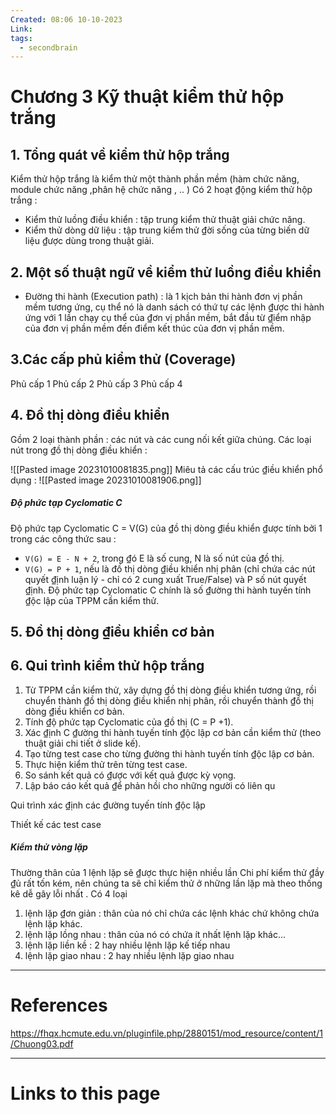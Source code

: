 ```yaml
---
Created: 08:06 10-10-2023
Link: 
tags:
  - secondbrain
---
```


# Chương 3 Kỹ thuật kiểm thử hộp trắng

## 1. Tổng quát về kiểm thử hộp trắng
Kiểm thử hộp trắng là kiểm thử một thành phần mềm (hàm chức năng, module chức năng ,phân hệ chức năng , .. )
Có 2 hoạt ₫ộng kiểm thử hộp trắng : 
- Kiểm thử luồng điều khiển : tập trung kiểm thử thuật giải chức năng. 
- Kiểm thử dòng dữ liệu : tập trung kiểm thử ₫ời sống của từng biến dữ liệu ₫ược dùng trong thuật giải.
## 2. Một số thuật ngữ về kiểm thử luồng điều khiển
- Đường thi hành (Execution path) : là 1 kịch bản thi hành đơn vị phần mềm tương ứng, cụ thể nó là danh sách có thứ tự các lệnh ₫ược thi hành ứng với 1 lần chạy cụ thể của ₫ơn vị phần mềm, bắt đầu từ ₫iểm nhập của đơn vị phần mềm đến điểm kết thúc của đơn vị phần mềm.
## 3.Các cấp phủ kiểm thử (Coverage)
Phủ cấp 1
Phủ cấp 2
Phủ cấp 3
Phủ cấp 4
## 4. Đồ thị dòng điều khiển
Gồm 2 loại thành phần : các nút và các cung nối kết giữa chúng. Các loại nút trong ₫ồ thị dòng ₫iều khiển :

![[Pasted image 20231010081835.png]]
Miêu tả các cấu trúc ₫iều khiển phổ dụng :
![[Pasted image 20231010081906.png]]

##### Độ phức tạp Cyclomatic C
Độ phức tạp Cyclomatic C = V(G) của ₫ồ thị dòng ₫iều khiển ₫ược tính bởi 1 trong các công thức sau : 
- `V(G) = E - N + 2`, trong ₫ó E là số cung, N là số nút của ₫ồ thị. 
- `V(G) = P + 1`, nếu là đồ thị dòng ₫iều khiển nhị phân (chỉ chứa các nút quyết ₫ịnh luận lý - chỉ có 2 cung xuất True/False) và P số nút quyết ₫ịnh. Độ phức tạp Cyclomatic C chính là số ₫ường thi hành tuyến tính ₫ộc lập của TPPM cần kiểm thử.

## 5. Đồ thị dòng ₫iều khiển cơ bản

## 6. Qui trình kiểm thử hộp trắng
1. Từ TPPM cần kiểm thử, xây dựng ₫ồ thị dòng ₫iều khiển tương ứng, rồi chuyển thành ₫ồ thị dòng ₫iều khiển nhị phân, rồi chuyển thành ₫ồ thị dòng ₫iều khiển cơ bản.
2.  Tính ₫ộ phức tạp Cyclomatic của ₫ồ thị (C = P +1). 
3.  Xác ₫ịnh C ₫ường thi hành tuyến tính ₫ộc lập cơ bản cần kiểm thử (theo thuật giải chi tiết ở slide kế).
4. Tạo từng test case cho từng ₫ường thi hành tuyến tính ₫ộc lập cơ bản. 
5.  Thực hiện kiểm thử trên từng test case.
6. So sánh kết quả có ₫ược với kết quả ₫ược kỳ vọng. 
7. Lập báo cáo kết quả ₫ể phản hồi cho những người có liên qu

Qui trình xác ₫ịnh các ₫ường tuyến tính ₫ộc lập

Thiết kế các test case

##### Kiểm thử vòng lặp
Thường thân của 1 lệnh lặp sẽ ₫ược thực hiện nhiều lần  Chi phí kiểm thử ₫ầy ₫ủ rất tốn kém, nên chúng ta sẽ chỉ kiểm thử ở những lần lặp mà theo thống kê dễ gây lỗi nhất . Có 4 loại
1. lệnh lặp ₫ơn giản : thân của nó chỉ chứa các lệnh khác chứ không chứa lệnh lặp khác. 
2. lệnh lặp lồng nhau : thân của nó có chứa ít nhất lệnh lặp khác... 
3.  lệnh lặp liền kề : 2 hay nhiều lệnh lặp kế tiếp nhau
4.  lệnh lặp giao nhau : 2 hay nhiều lệnh lặp giao nhau



--- 
# References
https://fhqx.hcmute.edu.vn/pluginfile.php/2880151/mod_resource/content/1/Chuong03.pdf


--- 
# Links to this page

